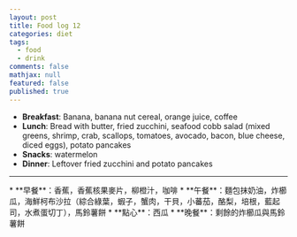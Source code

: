 ```yaml
---
layout: post
title: Food log 12
categories: diet
tags: 
  - food
  - drink
comments: false
mathjax: null
featured: false
published: true
---
```


* **Breakfast**: Banana, banana nut cereal, orange juice, coffee 
* **Lunch**: Bread with butter, fried zucchini, seafood cobb salad (mixed greens, shrimp, crab, scallops, tomatoes, avocado, bacon, blue cheese, diced eggs), potato pancakes
* **Snacks**: watermelon 
* **Dinner**: Leftover fried zucchini and potato pancakes 
<hr>
* **早餐**：香蕉，香蕉核果麥片，柳橙汁，咖啡
* **午餐**：麵包抹奶油，炸櫛瓜，海鮮柯布沙拉（綜合綠葉，蝦子，蟹肉，干貝，小蕃茄，酪梨，培根，藍起司，水煮蛋切丁），馬鈴薯餅
* **點心**：西瓜
* **晚餐**：剩餘的炸櫛瓜與馬鈴薯餅
